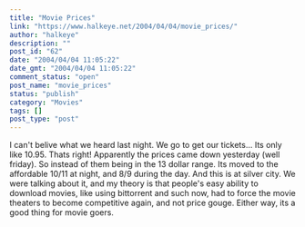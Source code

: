 ```yaml
---
title: "Movie Prices"
link: "https://www.halkeye.net/2004/04/04/movie_prices/"
author: "halkeye"
description: ""
post_id: "62"
date: "2004/04/04 11:05:22"
date_gmt: "2004/04/04 11:05:22"
comment_status: "open"
post_name: "movie_prices"
status: "publish"
category: "Movies"
tags: []
post_type: "post"
---
```


I can't belive what we heard last night. We go to get our tickets... Its only like 10.95. Thats right! Apparently the prices came down yesterday (well friday). So instead of them being in the 13 dollar range. Its moved to the affordable 10/11 at night, and 8/9 during the day. And this is at silver city. We were talking about it, and my theory is that people's easy ability to download movies, like using bittorrent and such now, had to force the movie theaters to become competitive again, and not price gouge. Either way, its a good thing for movie goers.